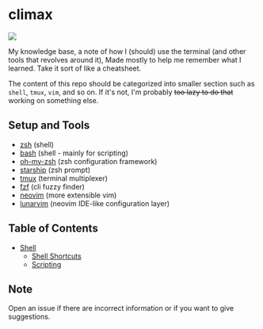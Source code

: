 # climax
![](https://user-images.githubusercontent.com/63556086/143784554-3d9c2212-de63-4bc2-ae6f-32a2178ce0b8.png)

My knowledge base, a note of how I (should) use the terminal (and other tools that revolves around it), Made mostly to help me remember what I learned. Take it sort of like a cheatsheet.

The content of this repo should be categorized into smaller section such as `shell`, `tmux`, `vim`, and so on. If it's not, I'm probably ~~too lazy to do that~~ working on something else.

## Setup and Tools
- [zsh](http://zsh.org/) (shell)
- [bash](http://www.gnu.org/software/bash/) (shell - mainly for scripting)
- [oh-my-zsh](https://github.com/ohmyzsh/ohmyzsh) (zsh configuration framework)
- [starship](https://github.com/starship/starship) (zsh prompt)
- [tmux](https://github.com/tmux/tmux) (terminal multiplexer)
- [fzf](https://github.com/junegunn/fzf) (cli fuzzy finder)
- [neovim](https://github.com/neovim/neovim) (more extensible vim)
- [lunarvim](https://github.com/lunarvim/lunarvim) (neovim IDE-like configuration layer)

## Table of Contents
- [Shell](SHELL.md#Shell)
  - [Shell Shortcuts](#shell-shortcuts)
  - [Scripting](#scripting)

## Note
Open an issue if there are incorrect information or if you want to give suggestions.
